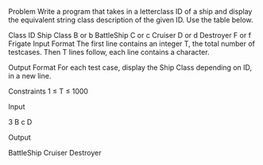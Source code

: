 Problem
Write a program that takes in a letterclass ID of a ship and display the equivalent string class description of the given ID. Use the table below.

Class ID Ship Class
B or b BattleShip
C or c Cruiser
D or d Destroyer
F or f Frigate
Input Format
The first line contains an integer T, the total number of testcases. Then T lines follow, each line contains a character.

Output Format
For each test case, display the Ship Class depending on ID, in a new line.

Constraints
1 ≤ T ≤ 1000

Input

3
B
c
D

Output

BattleShip
Cruiser
Destroyer
